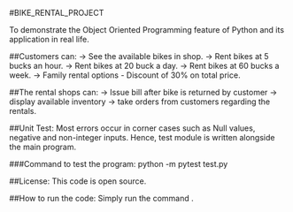 #BIKE_RENTAL_PROJECT

To demonstrate the Object Oriented Programming feature of Python and its application in real life.

##Customers can:
-> See the available bikes in shop.
-> Rent bikes at 5 bucks an hour.
-> Rent bikes at 20 buck a day.
-> Rent bikes at 60 bucks a week.
-> Family rental options - Discount of 30% on total price.

##The rental shops can:
-> Issue bill after bike is returned by customer
-> display available inventory
-> take orders from customers regarding the rentals.

##Unit Test:
Most errors occur in corner cases such as Null values, negative and non-integer inputs. Hence, test module is written alongside the main program.

###Command to test the program:
python -m pytest test.py

##License:
This code is open source.

##How to run the code:
Simply run the command <python3 main.py>.
